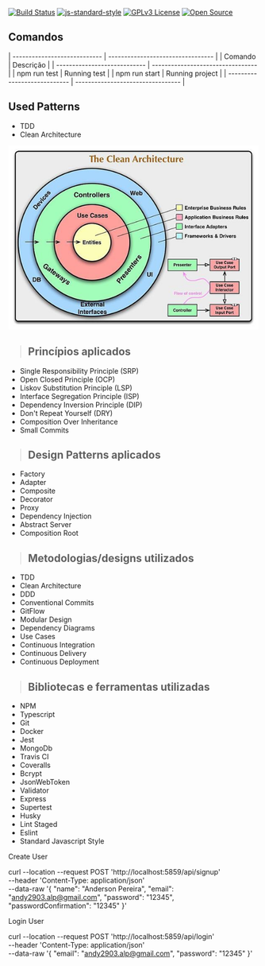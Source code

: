 <!--[![Coverage Status](https://coveralls.io/repos/github/andersonluizpereira/clean-node-api/badge.svg?branch=master)](https://coveralls.io/github/andersonluizpereira/clean-node-api?branch=master) -->
[![Build Status](https://travis-ci.com/andersonluizpereira/clean-node-api.svg?branch=master)](https://travis-ci.com/andersonluizpereira/clean-node-api)
[![js-standard-style](https://img.shields.io/badge/code%20style-standard-brightgreen.svg)](http://standardjs.com)
[![GPLv3 License](https://img.shields.io/badge/License-GPL%20v3-yellow.svg)](https://opensource.org/licenses/)
[![Open Source](https://badges.frapsoft.com/os/v1/open-source.svg?v=103)](https://opensource.org/)

## Comandos
| ---------------------------- | --------------------------------- |
| Comando                      | Descrição                         |
| ---------------------------- | --------------------------------- |
| npm run test                 | Running test                      |
| npm run start                | Running project                   |
| ---------------------------- | --------------------------------- |

## Used Patterns
- TDD
- Clean Architecture

![clean-architecture-nodets](https://github.com/andersonluizpereira/journal-notify-typescript/blob/master/public/img/cleanarch.jpg)
> ## Princípios aplicados

* Single Responsibility Principle (SRP)
* Open Closed Principle (OCP)
* Liskov Substitution Principle (LSP)
* Interface Segregation Principle (ISP)
* Dependency Inversion Principle (DIP)
* Don't Repeat Yourself (DRY)
* Composition Over Inheritance
* Small Commits

> ## Design Patterns aplicados

* Factory
* Adapter
* Composite
* Decorator
* Proxy
* Dependency Injection
* Abstract Server
* Composition Root

> ## Metodologias/designs utilizados

* TDD
* Clean Architecture
* DDD
* Conventional Commits
* GitFlow
* Modular Design
* Dependency Diagrams
* Use Cases
* Continuous Integration
* Continuous Delivery
* Continuous Deployment

> ## Bibliotecas e ferramentas utilizadas

* NPM
* Typescript
* Git
* Docker
* Jest
* MongoDb
* Travis CI
* Coveralls
* Bcrypt
* JsonWebToken
* Validator
* Express
* Supertest
* Husky
* Lint Staged
* Eslint
* Standard Javascript Style

Create User

curl --location --request POST 'http://localhost:5859/api/signup' \
--header 'Content-Type: application/json' \
--data-raw '{
    "name": "Anderson Pereira",
    "email": "andy2903.alp@gmail.com",
    "password": "12345",
    "passwordConfirmation": "12345"
}'

Login User

curl --location --request POST 'http://localhost:5859/api/login' \
--header 'Content-Type: application/json' \
--data-raw '{
    "email": "andy2903.alp@gmail.com",
    "password": "12345"
}'
